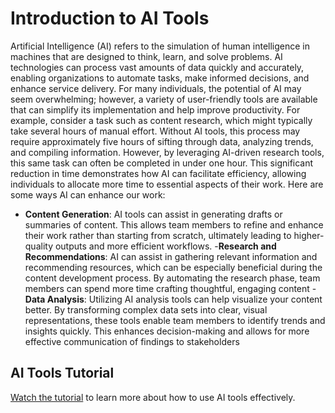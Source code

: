 # Introduction to AI Tools
Artificial Intelligence (AI) refers to the simulation of human intelligence in machines that are designed to think, learn, and solve problems. AI technologies can process vast amounts of data quickly and accurately, enabling organizations to automate tasks, make informed decisions, and enhance service delivery.
For many individuals, the potential of AI may seem overwhelming; however, a variety of user-friendly tools are available that can simplify its implementation and help improve productivity. For example, consider a task such as content research, which might typically take several hours of manual effort. Without AI tools, this process may require approximately five hours of sifting through data, analyzing trends, and compiling information. However, by leveraging AI-driven research tools, this same task can often be completed in under one hour. This significant reduction in time demonstrates how AI can facilitate efficiency, allowing individuals to allocate more time to essential aspects of their work.
Here are some ways AI can enhance our work:
- **Content Generation**: AI tools can assist in generating drafts or summaries of content. This allows team members to refine and enhance their work rather than starting from scratch, ultimately leading to higher-quality outputs and more efficient workflows.
-**Research and Recommendations**: AI can assist in gathering relevant information and recommending resources, which can be especially beneficial during the content development process. By automating the research phase, team members can spend more time crafting thoughtful, engaging content
-**Data Analysis**: Utilizing AI analysis tools can help visualize your content better. By transforming complex data sets into clear, visual representations, these tools enable team members to identify trends and insights quickly. This enhances decision-making and allows for more effective communication of findings to stakeholders

## AI Tools Tutorial

[Watch the tutorial](video-tutorial-ai-tools.md) to learn more about how to use AI tools effectively.
